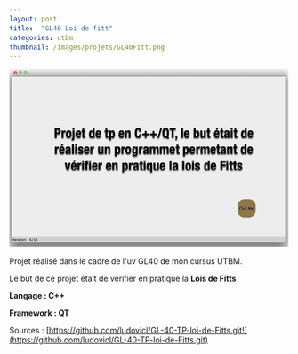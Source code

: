 ```yaml
---
layout: post
title:  "GL40 Loi de fitt"
categories: utbm
thumbnail: /images/projets/GL40Fitt.png
---
```



![Loi de fitt](/images/projets/GL40Fitt.png)

Projet réalisé dans le cadre de l'uv GL40 de mon cursus UTBM.

Le but de ce projet était de vérifier en pratique la **Lois de Fitts**

**Langage : C++**

**Framework : QT**

Sources : [https://github.com/ludovicl/GL-40-TP-loi-de-Fitts.git!](https://github.com/ludovicl/GL-40-TP-loi-de-Fitts.git)
